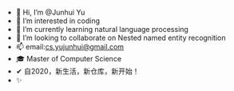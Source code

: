 - 👋 Hi, I’m @Junhui Yu
- 👀 I’m interested in coding
- 🌱 I’m currently learning natural language processing
- 💞️ I’m looking to collaborate on Nested named entity recognition
- 📫 email:cs.yujunhui@gmail.com
- 🎓 Master of Computer Science
- ✔  自2020，新生活，新仓库，新开始！
- ✨ 

<!---
    Master of Computer Science
--->
